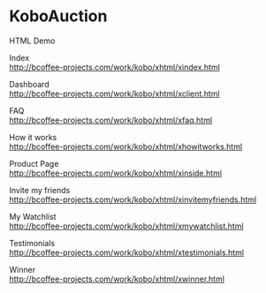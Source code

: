 KoboAuction
===========

HTML Demo  

Index  
http://bcoffee-projects.com/work/kobo/xhtml/xindex.html

Dashboard  
http://bcoffee-projects.com/work/kobo/xhtml/xclient.html

FAQ  
http://bcoffee-projects.com/work/kobo/xhtml/xfaq.html

How it works  
http://bcoffee-projects.com/work/kobo/xhtml/xhowitworks.html

Product Page  
http://bcoffee-projects.com/work/kobo/xhtml/xinside.html

Invite my friends  
http://bcoffee-projects.com/work/kobo/xhtml/xinvitemyfriends.html

My Watchlist  
http://bcoffee-projects.com/work/kobo/xhtml/xmywatchlist.html

Testimonials  
http://bcoffee-projects.com/work/kobo/xhtml/xtestimonials.html

Winner  
http://bcoffee-projects.com/work/kobo/xhtml/xwinner.html
